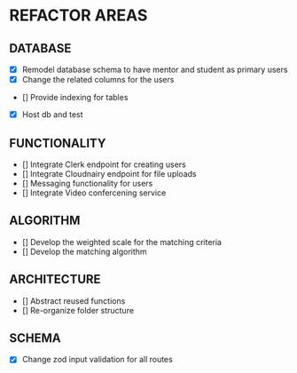 # REFACTOR AREAS

## DATABASE

- [x] Remodel database schema to have mentor and student as primary users
- [x] Change the related columns for the users
- [] Provide indexing for tables
- [x] Host db and test

## FUNCTIONALITY

- [] Integrate Clerk endpoint for creating users
- [] Integrate Cloudnairy endpoint for file uploads
- [] Messaging functionality for users
- [] Integrate Video confercening service

## ALGORITHM

- [] Develop the weighted scale for the matching criteria
- [] Develop the matching algorithm

## ARCHITECTURE

- [] Abstract reused functions
- [] Re-organize folder structure

## SCHEMA

- [x] Change zod input validation for all routes
